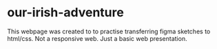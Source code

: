 # our-irish-adventure

This webpage was created to to practise transferring figma sketches to html/css.
Not a responsive web.
Just a basic web presentation.
